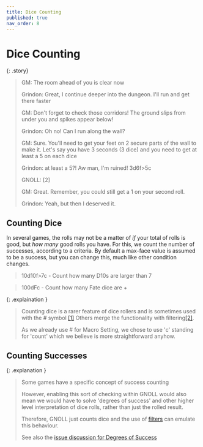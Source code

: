 ```yaml
---
title: Dice Counting
published: true
nav_order: 8
---
```


# Dice Counting

{: .story}
>   GM: The room ahead of you is clear now
>
>   Grindon: Great, I continue deeper into the dungeon. I'll run and get there faster
>
>   GM: Don't forget to check those corridors! The ground slips from under you and spikes appear below!
>
>   Grindon: Oh no! Can I run along the wall?
>
>   GM: Sure. You'll need to get your feet on 2 secure parts of the wall to make it. Let's say you have 3 seconds (3 dice) and you need to get at least a 5 on each dice
>
>   Grindon: at least a 5?! Aw man, I'm ruined!  3d6f>5c
>
>   GNOLL: [2]
>
>   GM: Great. Remember, you could still get a 1 on your second roll.
>
>   Grindon: Yeah, but then I deserved it.

## Counting Dice

In several games, the rolls may not be a matter of *if* your total of rolls is good, but *how many* good rolls you have.
For this, we count the number of successes, according to a criteria. By default a max-face value is assumed to be a success, but you can change this, much like other condition changes.

> 10d10f>7c - Count how many D10s are larger than 7

> 100dFc - Count how many Fate dice are +

{: .explaination }
> Counting dice is a rarer feature of dice rollers and is sometimes used with the # symbol [[1]](https://www.sophiehoulden.com/dice/documentation/notation.html#count)
> Others merge the functionality with filtering[[2]](https://www.critdice.com/blog/2016/10/30/critdice-version-20-released).
>
> As we already use # for Macro Setting, we chose to use 'c' standing for 'count' which we believe is more straightforward anyhow.

## Counting Successes

{: .explanation }   
> Some games have a specific concept of success counting
>
> However, enabling this sort of checking within GNOLL would also mean we would have to solve 'degrees of success' and other higher level interpretation of dice rolls, rather than just the rolled result.
>
> Therefore, GNOLL just counts dice and the use of [filters](https://www.ianhunter.ie/GNOLL/notation/filters.html) can emulate this behaviour.
>
> See also the [issue discussion for Degrees of Success](https://github.com/ianfhunter/GNOLL/issues/48)
